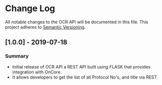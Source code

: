 # Change Log
All notable changes to the OCR API will be documented in this file.
This project adheres to [Semantic Versioning](http://semver.org/).

## [1.0.0] - 2019-07-18
### Summary
- Initial release of OCR API a REST API built using FLASK that provides integration with OnCore.
- It allows developers to get the list of all Protocol No's, and title via REST.